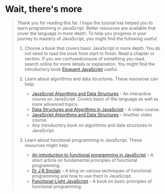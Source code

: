 # Wait, there's more

> Thank you for reading this far. I hope the tutorial has helped you to learn programming in JavaScript. Better resources are available that cover the language in more depth. To help you progress in your journey to mastery of JavaScript, you might find the following useful:
>
> 1. Choose a book that covers basic JavaScript in more depth. You do not need to read the book from start to finish. Read a chapter or section. If you are confused/unsure of something you read, search online for more details or explanation. You might find the introductory book [Eloquent JavaScript](https://eloquentjavascript.net/) useful.  
>
> 2. Learn about algorithms and data structures. These resources can help:
>    - [JavaScript Algorithms and Data Structures](https://www.freecodecamp.org/learn/javascript-algorithms-and-data-structures/) - An interactive course on JavaScript. Covers basic of the language as well as more advanced topics.
>    - [Data Structures and Algorithms in JavaScript](https://egghead.io/courses/data-structures-and-algorithms-in-javascript) – A video course.
>    - [JavaScript Algorithms and Data Structures](https://www.youtube.com/playlist?list=PLC3y8-rFHvwjPxNAKvZpdnsr41E0fCMMP) – Another video course.
>    - Any introductory book on algorithms and data structures in JavaScript.
>
> 3. Learn about functional programming in JavaScript. These resources might help:
>    - [An introduction to functional programming in JavaScript](https://opensource.com/article/17/6/functional-javascript) – A short article on fundamental principles of functional programming.
>    - [Dr J R Sinclair](https://jrsinclair.com) – A blog on various techniques of functional programming and how to use them in JavaScript.
>    - [Functional-Light JavaScript](https://github.com/getify/Functional-Light-JS) – A book on basic principles of functional programming.
